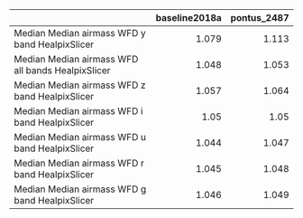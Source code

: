 |                                                   |   baseline2018a |   pontus_2487 |
|:--------------------------------------------------|----------------:|--------------:|
| Median Median airmass WFD y band HealpixSlicer    |           1.079 |         1.113 |
| Median Median airmass WFD all bands HealpixSlicer |           1.048 |         1.053 |
| Median Median airmass WFD z band HealpixSlicer    |           1.057 |         1.064 |
| Median Median airmass WFD i band HealpixSlicer    |           1.05  |         1.05  |
| Median Median airmass WFD u band HealpixSlicer    |           1.044 |         1.047 |
| Median Median airmass WFD r band HealpixSlicer    |           1.045 |         1.048 |
| Median Median airmass WFD g band HealpixSlicer    |           1.046 |         1.049 |
